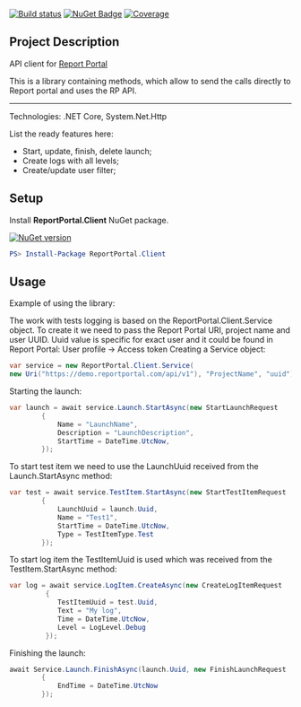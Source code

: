 [![Build status](https://ci.appveyor.com/api/projects/status/thjw94949tm5lbw5/branch/master?svg=true)](https://ci.appveyor.com/project/nvborisenko/client-net/branch/master) [![NuGet Badge](https://buildstats.info/nuget/reportportal.client)](https://www.nuget.org/packages/reportportal.client) [![Coverage](https://codecov.io/gh/reportportal/client-net/branch/master/graph/badge.svg)](https://codecov.io/gh/reportportal/client-net)

## Project Description

API client for [Report Portal](https://reportportal.io)

This is a library containing methods, which allow to send the calls directly to Report portal and uses the RP API.
___
Technologies:
.NET Core, System.Net.Http

List the ready features here:
- Start, update, finish, delete launch;
- Create logs with all levels;
- Create/update user filter;

## Setup
Install **ReportPortal.Client** NuGet package.

[![NuGet version](https://badge.fury.io/nu/reportportal.client.svg)](https://badge.fury.io/nu/reportportal.client)

```powershell
PS> Install-Package ReportPortal.Client
```

## Usage
Example of using the library:

The work with tests logging is based on the ReportPortal.Client.Service object. To create it we  need to pass the Report Portal URI, project name and user UUID. Uuid value is specific for exact user and it could be found in Report Portal: User profile -> Access token
Creating a Service object:

````C#
var service = new ReportPortal.Client.Service(
new Uri("https://demo.reportportal.com/api/v1"), "ProjectName", "uuid");
 ````
 
Starting the launch:
````C#
var launch = await service.Launch.StartAsync(new StartLaunchRequest
        {
            Name = "LaunchName",
            Description = "LaunchDescription",
            StartTime = DateTime.UtcNow,
        });
````
To start test item we need to use the LaunchUuid received from the Launch.StartAsync method:
````C#
var test = await service.TestItem.StartAsync(new StartTestItemRequest
        {
            LaunchUuid = launch.Uuid,
            Name = "Test1",
            StartTime = DateTime.UtcNow,
            Type = TestItemType.Test
        });
````
To start log item the TestItemUuid is used which was received from the TestItem.StartAsync method:
````C#
var log = await service.LogItem.CreateAsync(new CreateLogItemRequest
         {
            TestItemUuid = test.Uuid,
            Text = "My log",
            Time = DateTime.UtcNow,
            Level = LogLevel.Debug
         }); 
````
Finishing the launch:
````C#
await Service.Launch.FinishAsync(launch.Uuid, new FinishLaunchRequest
        {
            EndTime = DateTime.UtcNow
        });
````